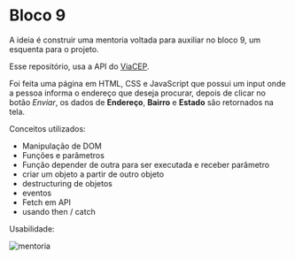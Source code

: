 # Bloco 9

A ideia é construir uma mentoria voltada para auxiliar no bloco 9, um esquenta para o projeto.

Esse repositório, usa a API do [ViaCEP](https://viacep.com.br/).

Foi feita uma página em HTML, CSS e JavaScript que possui um input onde a pessoa informa o endereço que deseja procurar, depois de clicar no botão _Enviar_, os dados de **Endereço**, **Bairro** e **Estado** são retornados na tela.

Conceitos utilizados:

- Manipulação de DOM
- Funções e parâmetros
- Função depender de outra para ser executada e receber parâmetro
- criar um objeto a partir de outro objeto
- destructuring de objetos
- eventos
- Fetch em API
- usando then / catch

Usabilidade:

![mentoria](https://user-images.githubusercontent.com/59023543/158925002-a24d34fa-2ca0-4b4d-b471-5ec5fad5183c.gif)
